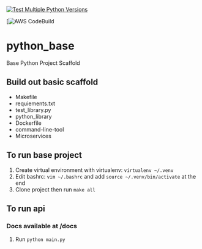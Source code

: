 [![Test Multiple Python Versions](https://github.com/rudiheydra/python_base/actions/workflows/main.yml/badge.svg?branch=test_devopslib)](https://github.com/rudiheydra/python_base/actions/workflows/main.yml)

[![AWS CodeBuild](https://codebuild.us-east-1.amazonaws.com/badges?uuid=eyJlbmNyeXB0ZWREYXRhIjoiM3VxSlpYbEpaL1YwcE9YeUNnNXp5eXRpaHZRYTQrYVBFYmtuNVpOTzdWQlVXZkd4Rkc4OUR1OU1xMDR0YUJZN0cwNTNNckxvdVIzMnVCQ2RYbCtHbWpFPSIsIml2UGFyYW1ldGVyU3BlYyI6IjFMM0ZpMXRpYUdqaDBDSFoiLCJtYXRlcmlhbFNldFNlcmlhbCI6MX0%3D&branch=main)



# python_base
Base Python Project Scaffold

## Build out basic scaffold
* Makefile
* requiements.txt
* test_library.py
* python_library
* Dockerfile
* command-line-tool
* Microservices

## To run base project
1. Create virtual environment with virtualenv: `virtualenv ~/.venv`
2. Edit bashrc: `vim ~/.bashrc` and add `source ~/.venv/bin/activate` at the end
3. Clone project then run `make all`

## To run api
### Docs available at /docs
1. Run `python main.py`


